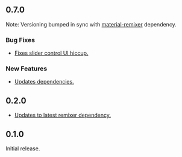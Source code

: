 ## 0.7.0

Note: Versioning bumped in sync with [material-remixer](https://www.npmjs.com/package/material-remixer) dependency.

### Bug Fixes

* [Fixes slider control UI hiccup.](https://github.com/material-foundation/material-remixer-remote-web/commit/8cb5c786f7a9ded925c2f2858810858e8d0189eb)

### New Features

* [Updates dependencies.](https://github.com/material-foundation/material-remixer-remote-web/commit/35f91bbdb2452e1acb12cad77ff01577465d9d50)

## 0.2.0

* [Updates to latest remixer dependency.](https://github.com/material-foundation/material-remixer-remote-web/commit/404ba8ed557ceacdde2d74432e3b2ffc3093011a)

## 0.1.0

Initial release.
